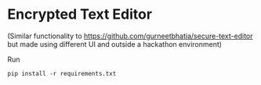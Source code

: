 # Encrypted Text Editor

(Similar functionality to https://github.com/gurneetbhatia/secure-text-editor but made using different UI and outside a hackathon environment)

Run
```
pip install -r requirements.txt
```
